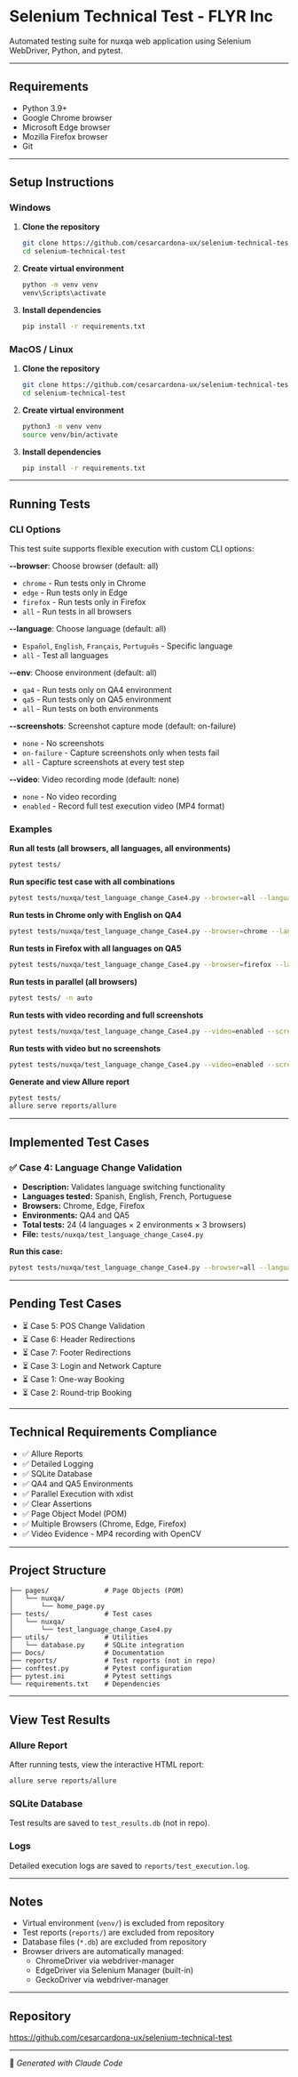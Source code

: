 # Selenium Technical Test - FLYR Inc

Automated testing suite for nuxqa web application using Selenium WebDriver, Python, and pytest.

---------------------------------------

## Requirements

- Python 3.9+
- Google Chrome browser
- Microsoft Edge browser
- Mozilla Firefox browser
- Git

---------------------------------------

## Setup Instructions

### Windows

1. **Clone the repository**
   ```bash
   git clone https://github.com/cesarcardona-ux/selenium-technical-test.git
   cd selenium-technical-test
   ```

2. **Create virtual environment**
   ```bash
   python -m venv venv
   venv\Scripts\activate
   ```

3. **Install dependencies**
   ```bash
   pip install -r requirements.txt
   ```

### MacOS / Linux

1. **Clone the repository**
   ```bash
   git clone https://github.com/cesarcardona-ux/selenium-technical-test.git
   cd selenium-technical-test
   ```

2. **Create virtual environment**
   ```bash
   python3 -m venv venv
   source venv/bin/activate
   ```

3. **Install dependencies**
   ```bash
   pip install -r requirements.txt
   ```

---------------------------------------

## Running Tests

### CLI Options

This test suite supports flexible execution with custom CLI options:

**--browser**: Choose browser (default: all)
- `chrome` - Run tests only in Chrome
- `edge` - Run tests only in Edge
- `firefox` - Run tests only in Firefox
- `all` - Run tests in all browsers

**--language**: Choose language (default: all)
- `Español`, `English`, `Français`, `Português` - Specific language
- `all` - Test all languages

**--env**: Choose environment (default: all)
- `qa4` - Run tests only on QA4 environment
- `qa5` - Run tests only on QA5 environment
- `all` - Run tests on both environments

**--screenshots**: Screenshot capture mode (default: on-failure)
- `none` - No screenshots
- `on-failure` - Capture screenshots only when tests fail
- `all` - Capture screenshots at every test step

**--video**: Video recording mode (default: none)
- `none` - No video recording
- `enabled` - Record full test execution video (MP4 format)

### Examples

**Run all tests (all browsers, all languages, all environments)**
```bash
pytest tests/
```

**Run specific test case with all combinations**
```bash
pytest tests/nuxqa/test_language_change_Case4.py --browser=all --language=all --env=all -v
```

**Run tests in Chrome only with English on QA4**
```bash
pytest tests/nuxqa/test_language_change_Case4.py --browser=chrome --language=English --env=qa4 -v
```

**Run tests in Firefox with all languages on QA5**
```bash
pytest tests/nuxqa/test_language_change_Case4.py --browser=firefox --language=all --env=qa5 -v
```

**Run tests in parallel (all browsers)**
```bash
pytest tests/ -n auto
```

**Run tests with video recording and full screenshots**
```bash
pytest tests/nuxqa/test_language_change_Case4.py --video=enabled --screenshots=all --alluredir=reports/allure
```

**Run tests with video but no screenshots**
```bash
pytest tests/nuxqa/test_language_change_Case4.py --video=enabled --screenshots=none
```

**Generate and view Allure report**
```bash
pytest tests/
allure serve reports/allure
```

---------------------------------------

## Implemented Test Cases

### ✅ Case 4: Language Change Validation
- **Description:** Validates language switching functionality
- **Languages tested:** Spanish, English, French, Portuguese
- **Browsers:** Chrome, Edge, Firefox
- **Environments:** QA4 and QA5
- **Total tests:** 24 (4 languages × 2 environments × 3 browsers)
- **File:** `tests/nuxqa/test_language_change_Case4.py`

**Run this case:**
```bash
pytest tests/nuxqa/test_language_change_Case4.py --browser=all --language=all --env=all -v
```

---------------------------------------

## Pending Test Cases

- ⏳ Case 5: POS Change Validation
- ⏳ Case 6: Header Redirections
- ⏳ Case 7: Footer Redirections
- ⏳ Case 3: Login and Network Capture
- ⏳ Case 1: One-way Booking
- ⏳ Case 2: Round-trip Booking

---------------------------------------

## Technical Requirements Compliance

- ✅ Allure Reports
- ✅ Detailed Logging
- ✅ SQLite Database
- ✅ QA4 and QA5 Environments
- ✅ Parallel Execution with xdist
- ✅ Clear Assertions
- ✅ Page Object Model (POM)
- ✅ Multiple Browsers (Chrome, Edge, Firefox)
- ✅ Video Evidence - MP4 recording with OpenCV

---------------------------------------

## Project Structure

```
├── pages/              # Page Objects (POM)
│   └── nuxqa/
│       └── home_page.py
├── tests/              # Test cases
│   └── nuxqa/
│       └── test_language_change_Case4.py
├── utils/              # Utilities
│   └── database.py     # SQLite integration
├── Docs/               # Documentation
├── reports/            # Test reports (not in repo)
├── conftest.py         # Pytest configuration
├── pytest.ini          # Pytest settings
└── requirements.txt    # Dependencies
```

---------------------------------------

## View Test Results

### Allure Report
After running tests, view the interactive HTML report:
```bash
allure serve reports/allure
```

### SQLite Database
Test results are saved to `test_results.db` (not in repo).

### Logs
Detailed execution logs are saved to `reports/test_execution.log`.

---------------------------------------

## Notes

- Virtual environment (`venv/`) is excluded from repository
- Test reports (`reports/`) are excluded from repository
- Database files (`*.db`) are excluded from repository
- Browser drivers are automatically managed:
  - ChromeDriver via webdriver-manager
  - EdgeDriver via Selenium Manager (built-in)
  - GeckoDriver via webdriver-manager

---------------------------------------

## Repository

https://github.com/cesarcardona-ux/selenium-technical-test

---------------------------------------

🤖 *Generated with Claude Code*
